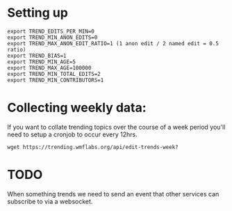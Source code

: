 # Setting up

	export TREND_EDITS_PER_MIN=0
	export TREND_MIN_ANON_EDITS=0
	export TREND_MAX_ANON_EDIT_RATIO=1 (1 anon edit / 2 named edit = 0.5 ratio)
	export TREND_BIAS=1
	export TREND_MIN_AGE=5
	export TREND_MAX_AGE=100000
	export TREND_MIN_TOTAL_EDITS=2
	export TREND_MIN_CONTRIBUTORS=1

# Collecting weekly data:
If you want to collate trending topics over the course of a week period you'll need to setup a cronjob to occur every 12hrs.

	wget https://trending.wmflabs.org/api/edit-trends-week?

# TODO
When something trends we need to send an event that other services can subscribe to via a websocket.
